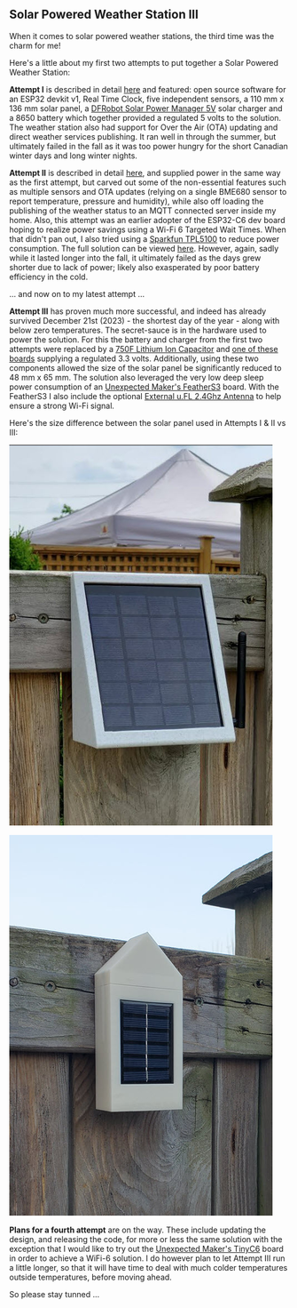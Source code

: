 ## Solar Powered Weather Station III

When it comes to solar powered weather stations, the third time was the charm for me!

Here's a little about my first two attempts to put together a Solar Powered Weather Station:

**Attempt I** is described in detail [here](https://hackaday.io/project/179917-open-source-solar-powered-weather-station) and featured: open source software for an ESP32 devkit v1, Real Time Clock, five independent sensors, a  110 mm x 136 mm solar panel, a [DFRobot Solar Power Manager 5V](https://www.dfrobot.com/product-1712.html) solar charger and a 8650 battery which together provided a regulated 5 volts to the solution.  The weather station also had support for Over the Air (OTA) updating and direct weather services publishing.   It ran well in through the summer, but ultimately failed in the fall as it was too power hungry for the short Canadian winter days and long winter nights.

**Attempt II** is described in detail [here](https://github.com/roblatour/WeatherStation), and supplied power in the same way as the first attempt, but carved out some of the non-essential features such as multiple sensors and OTA updates (relying on a single BME680 sensor to report temperature, pressure and humidity), while also off loading the publishing of the weather status to an MQTT connected server inside my home.   Also, this attempt was an earlier adopter of the ESP32-C6 dev board hoping to realize power savings using a Wi-Fi 6 Targeted Wait Times.  When that didn't pan out, I also tried using a [Sparkfun TPL5100](https://www.sparkfun.com/products/15353) to reduce power consumption.  The full solution can be viewed [here]( https://github.com/roblatour/WeatherStation).   However, again, sadly while it lasted longer into the fall, it ultimately failed as the days grew shorter due to lack of power; likely also exasperated by poor battery efficiency in the cold.

... and now on to my latest attempt ... 

**Attempt III** has proven much more successful, and indeed has already survived December 21st (2023) - the shortest day of the year - along with below zero temperatures.  The secret-sauce is in the hardware used to power the solution.  For this the battery and charger from the first two attempts were replaced by a [750F Lithium Ion Capacitor](https://www.aliexpress.com/item/1005004881819434.html) and [one of these boards](https://www.tindie.com/products/jaspersikken/solar-harvesting-into-lithium-ion-capacitor/) supplying a regulated 3.3 volts.  Additionally, using these two components allowed the size of the solar panel be significantly reduced to 48 mm x 65 mm.   The solution also leveraged the very low deep sleep power consumption of an [Unexpected Maker's FeatherS3](https://unexpectedmaker.com/shop.html#!/FeatherS3/p/577111310/category=154222511) board.  With the FeatherS3 I also include the optional [External u.FL 2.4Ghz Antenna](https://unexpectedmaker.com/shop.html#!/Ext-u-FL-2-4Ghz-Antenna/p/578941059) to help ensure a strong Wi-Fi signal.

Here's the size difference between the solar panel used in Attempts I  & II vs III:

![Attempts I & II](https://github.com/roblatour/SolarWeatherStationIII/blob/main/Images/AttemptIandII.jpg)

![Attempt III](https://github.com/roblatour/SolarWeatherStationIII/blob/main/Images/AttemptIII.jpg)

**Plans for a fourth attempt** are on the way.  These include updating the design, and releasing the code, for more or less the same solution with the exception that I would like to try out the [Unexpected Maker's TinyC6](https://unexpectedmaker.com/shop.html#!/TinyC6/p/602208790/category=0) board in order to achieve a WiFi-6 solution.  I do however plan to let Attempt III run a little longer, so that it will have time to deal with much colder temperatures outside temperatures, before moving ahead.

So please stay tunned ... 